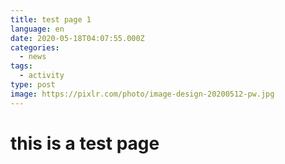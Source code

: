 ```yaml
---
title: test page 1
language: en
date: 2020-05-18T04:07:55.000Z
categories:
  - news
tags:
  - activity
type: post
image: https://pixlr.com/photo/image-design-20200512-pw.jpg
---
```

# this is a test page